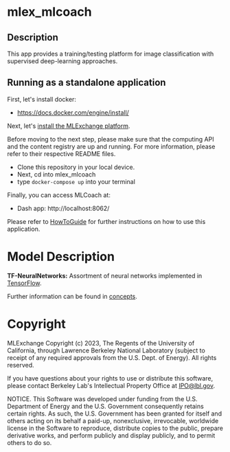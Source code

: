 # mlex_mlcoach
## Description
This app provides a training/testing platform for image classification with supervised deep-learning approaches.

## Running as a standalone application
First, let's install docker:

* https://docs.docker.com/engine/install/

Next, let's [install the MLExchange platform](https://github.com/mlexchange/mlex).

Before moving to the next step, please make sure that the computing API and the content 
registry are up and running. For more information, please refer to their respective 
README files.

* Clone this repository in your local device.
* Next, cd into mlex_mlcoach
* type `docker-compose up` into your terminal

Finally, you can access MLCoach at:
* Dash app: http://localhost:8062/

Please refer to [HowToGuide](/docs/tasks.md) for further instructions on how
to use this application.

# Model Description
**TF-NeuralNetworks:** Assortment of neural networks implemented in [TensorFlow](https://www.tensorflow.org).

Further information can be found in [concepts](/docs/concepts.md).

# Copyright
MLExchange Copyright (c) 2023, The Regents of the University of California, through Lawrence Berkeley National Laboratory (subject to receipt of any required approvals from the U.S. Dept. of Energy). All rights reserved.

If you have questions about your rights to use or distribute this software, please contact Berkeley Lab's Intellectual Property Office at IPO@lbl.gov.

NOTICE.  This Software was developed under funding from the U.S. Department of Energy and the U.S. Government consequently retains certain rights.  As such, the U.S. Government has been granted for itself and others acting on its behalf a paid-up, nonexclusive, irrevocable, worldwide license in the Software to reproduce, distribute copies to the public, prepare derivative works, and perform publicly and display publicly, and to permit others to do so.
